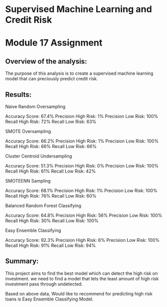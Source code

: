 # Supervised Machine Learning and Credit Risk

# Module 17  Assignment 


## Overview of the analysis:

The purpose of this analysis is to create a supervised machine learning model that can preciously predict credit risk.

## Results:

Naive Random Oversampling

Accuracy Score: 67.4%
Precision High Risk: 1%
Precision Low Risk: 100%
Recall High Risk: 72%
Recall Low Risk: 63%

SMOTE Oversampling

Accuracy Score: 66.2%
Precision High Risk: 1%
Precision Low Risk: 100%
Recall High Risk: 66%
Recall Low Risk: 66%


Cluster Centroid Undersampling

Accuracy Score: 51.3%
Precision High Risk: 0%
Precision Low Risk: 100%
Recall High Risk: 61%
Recall Low Risk: 42%


SMOTEENN Sampling

Accuracy Score: 68.1%
Precision High Risk: 1%
Precision Low Risk: 100%
Recall High Risk: 76%
Recall Low Risk: 60%


Balanced Random Forest Classifying

Accuracy Score: 64.8%
Precision High Risk: 56%
Precision Low Risk: 100%
Recall High Risk: 30%
Recall Low Risk: 100%

Easy Ensemble Classifying

Accuracy Score: 92.3%
Precision High Risk: 6%
Precision Low Risk: 100%
Recall High Risk: 91%
Recall Low Risk: 94%





## Summary:

This project aims to find the best model which can detect the high risk on investment. 
we need to find a model that lets the least amount of high risk investment pass through undetected. 


Based on above data, Would like to recommend for predicting high risk loans is Easy Ensemble Classifying Model.  
